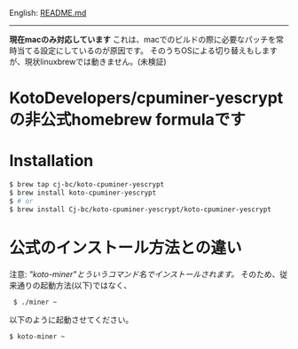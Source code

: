 English: [README.md](README.md)

---

**現在macのみ対応しています**
これは、macでのビルドの際に必要なパッチを常時当てる設定にしているのが原因です。
そのうちOSによる切り替えもしますが、現状linuxbrewでは動きません。(未検証)


# KotoDevelopers/cpuminer-yescryptの非公式homebrew formulaです

# Installation

```bash
$ brew tap cj-bc/koto-cpuminer-yescrypt
$ brew install koto-cpuminer-yescrypt
$ # or
$ brew install Cj-bc/koto-cpuminer-yescrypt/koto-cpuminer-yescrypt
```

# 公式のインストール方法との違い

注意: *"koto-miner"とういうコマンド名でインストールされます。*
そのため、従来通りの起動方法(以下)ではなく、

```bash
 $ ./miner ~
```

以下のように起動させてください。

```bash
$ koto-miner ~
```
